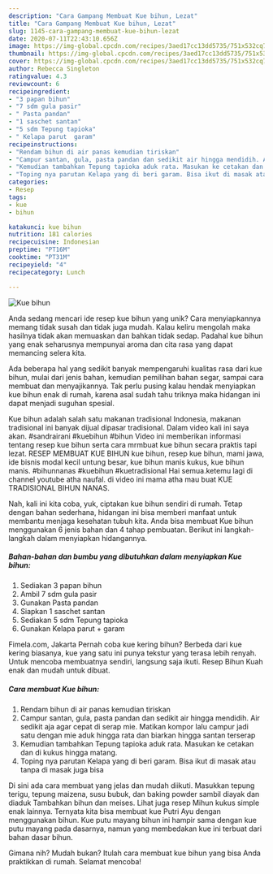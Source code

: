 ```yaml
---
description: "Cara Gampang Membuat Kue bihun, Lezat"
title: "Cara Gampang Membuat Kue bihun, Lezat"
slug: 1145-cara-gampang-membuat-kue-bihun-lezat
date: 2020-07-11T22:43:10.656Z
image: https://img-global.cpcdn.com/recipes/3aed17cc13dd5735/751x532cq70/kue-bihun-foto-resep-utama.jpg
thumbnail: https://img-global.cpcdn.com/recipes/3aed17cc13dd5735/751x532cq70/kue-bihun-foto-resep-utama.jpg
cover: https://img-global.cpcdn.com/recipes/3aed17cc13dd5735/751x532cq70/kue-bihun-foto-resep-utama.jpg
author: Rebecca Singleton
ratingvalue: 4.3
reviewcount: 6
recipeingredient:
- "3 papan bihun"
- "7 sdm gula pasir"
- " Pasta pandan"
- "1 saschet santan"
- "5 sdm Tepung tapioka"
- " Kelapa parut  garam"
recipeinstructions:
- "Rendam bihun di air panas kemudian tiriskan"
- "Campur santan, gula, pasta pandan dan sedikit air hingga mendidih. Air sedikit aja agar cepat di serap mie. Matikan kompor lalu campur jadi satu dengan mie aduk hingga rata dan biarkan hingga santan terserap"
- "Kemudian tambahkan Tepung tapioka aduk rata. Masukan ke cetakan dan di kukus hingga matang."
- "Toping nya parutan Kelapa yang di beri garam. Bisa ikut di masak atau tanpa di masak juga bisa"
categories:
- Resep
tags:
- kue
- bihun

katakunci: kue bihun 
nutrition: 181 calories
recipecuisine: Indonesian
preptime: "PT16M"
cooktime: "PT31M"
recipeyield: "4"
recipecategory: Lunch

---
```



![Kue bihun](https://img-global.cpcdn.com/recipes/3aed17cc13dd5735/751x532cq70/kue-bihun-foto-resep-utama.jpg)

Anda sedang mencari ide resep kue bihun yang unik? Cara menyiapkannya memang tidak susah dan tidak juga mudah. Kalau keliru mengolah maka hasilnya tidak akan memuaskan dan bahkan tidak sedap. Padahal kue bihun yang enak seharusnya mempunyai aroma dan cita rasa yang dapat memancing selera kita.

Ada beberapa hal yang sedikit banyak mempengaruhi kualitas rasa dari kue bihun, mulai dari jenis bahan, kemudian pemilihan bahan segar, sampai cara membuat dan menyajikannya. Tak perlu pusing kalau hendak menyiapkan kue bihun enak di rumah, karena asal sudah tahu triknya maka hidangan ini dapat menjadi suguhan spesial.

Kue bihun adalah salah satu makanan tradisional Indonesia, makanan tradisional ini banyak dijual dipasar tradisional. Dalam video kali ini saya akan. #sandrairani #kuebihun #bihun Video ini memberikan informasi tentang resep kue bihun serta cara mrmbuat kue bihun secara praktis tapi lezat. RESEP MEMBUAT KUE BIHUN kue bihun, resep kue bihun, mami jawa, ide bisnis modal kecil untung besar, kue bihun manis kukus, kue bihun manis. #bihunnanas #kuebihun #kuetradisional Hai semua.ketemu lagi di channel youtube atha naufal. di video ini mama atha mau buat KUE TRADISIONAL BIHUN NANAS.


Nah, kali ini kita coba, yuk, ciptakan kue bihun sendiri di rumah. Tetap dengan bahan sederhana, hidangan ini bisa memberi manfaat untuk membantu menjaga kesehatan tubuh kita. Anda bisa membuat Kue bihun menggunakan 6 jenis bahan dan 4 tahap pembuatan. Berikut ini langkah-langkah dalam menyiapkan hidangannya.

<!--inarticleads1-->

##### Bahan-bahan dan bumbu yang dibutuhkan dalam menyiapkan Kue bihun:

1. Sediakan 3 papan bihun
1. Ambil 7 sdm gula pasir
1. Gunakan  Pasta pandan
1. Siapkan 1 saschet santan
1. Sediakan 5 sdm Tepung tapioka
1. Gunakan  Kelapa parut + garam


Fimela.com, Jakarta Pernah coba kue kering bihun? Berbeda dari kue kering biasanya, kue yang satu ini punya tekstur yang terasa lebih renyah. Untuk mencoba membuatnya sendiri, langsung saja ikuti. Resep Bihun Kuah enak dan mudah untuk dibuat. 

<!--inarticleads2-->

##### Cara membuat Kue bihun:

1. Rendam bihun di air panas kemudian tiriskan
1. Campur santan, gula, pasta pandan dan sedikit air hingga mendidih. Air sedikit aja agar cepat di serap mie. Matikan kompor lalu campur jadi satu dengan mie aduk hingga rata dan biarkan hingga santan terserap
1. Kemudian tambahkan Tepung tapioka aduk rata. Masukan ke cetakan dan di kukus hingga matang.
1. Toping nya parutan Kelapa yang di beri garam. Bisa ikut di masak atau tanpa di masak juga bisa


Di sini ada cara membuat yang jelas dan mudah diikuti. Masukkan tepung terigu, tepung maizena, susu bubuk, dan baking powder sambil diayak dan diaduk Tambahkan bihun dan meises. Lihat juga resep Mihun kukus simple enak lainnya. Ternyata kita bisa membuat kue Putri Ayu dengan menggunakan bihun. Kue putu mayang bihun ini hampir sama dengan kue putu mayang pada dasarnya, namun yang membedakan kue ini terbuat dari bahan dasar bihun. 

Gimana nih? Mudah bukan? Itulah cara membuat kue bihun yang bisa Anda praktikkan di rumah. Selamat mencoba!
